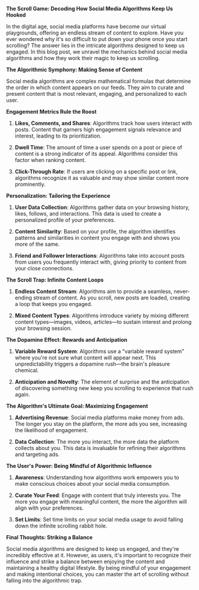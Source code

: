 **The Scroll Game: Decoding How Social Media Algorithms Keep Us Hooked**

In the digital age, social media platforms have become our virtual playgrounds, offering an endless stream of content to explore. Have you ever wondered why it's so difficult to put down your phone once you start scrolling? The answer lies in the intricate algorithms designed to keep us engaged. In this blog post, we unravel the mechanics behind social media algorithms and how they work their magic to keep us scrolling.

**The Algorithmic Symphony: Making Sense of Content**

Social media algorithms are complex mathematical formulas that determine the order in which content appears on our feeds. They aim to curate and present content that is most relevant, engaging, and personalized to each user.

**Engagement Metrics Rule the Roost**

1. **Likes, Comments, and Shares**: Algorithms track how users interact with posts. Content that garners high engagement signals relevance and interest, leading to its prioritization.

2. **Dwell Time**: The amount of time a user spends on a post or piece of content is a strong indicator of its appeal. Algorithms consider this factor when ranking content.

3. **Click-Through Rate**: If users are clicking on a specific post or link, algorithms recognize it as valuable and may show similar content more prominently.

**Personalization: Tailoring the Experience**

1. **User Data Collection**: Algorithms gather data on your browsing history, likes, follows, and interactions. This data is used to create a personalized profile of your preferences.

2. **Content Similarity**: Based on your profile, the algorithm identifies patterns and similarities in content you engage with and shows you more of the same.

3. **Friend and Follower Interactions**: Algorithms take into account posts from users you frequently interact with, giving priority to content from your close connections.

**The Scroll Trap: Infinite Content Loops**

1. **Endless Content Stream**: Algorithms aim to provide a seamless, never-ending stream of content. As you scroll, new posts are loaded, creating a loop that keeps you engaged.

2. **Mixed Content Types**: Algorithms introduce variety by mixing different content types—images, videos, articles—to sustain interest and prolong your browsing session.

**The Dopamine Effect: Rewards and Anticipation**

1. **Variable Reward System**: Algorithms use a "variable reward system" where you're not sure what content will appear next. This unpredictability triggers a dopamine rush—the brain's pleasure chemical.

2. **Anticipation and Novelty**: The element of surprise and the anticipation of discovering something new keep you scrolling to experience that rush again.

**The Algorithm's Ultimate Goal: Maximizing Engagement**

1. **Advertising Revenue**: Social media platforms make money from ads. The longer you stay on the platform, the more ads you see, increasing the likelihood of engagement.

2. **Data Collection**: The more you interact, the more data the platform collects about you. This data is invaluable for refining their algorithms and targeting ads.

**The User's Power: Being Mindful of Algorithmic Influence**

1. **Awareness**: Understanding how algorithms work empowers you to make conscious choices about your social media consumption.

2. **Curate Your Feed**: Engage with content that truly interests you. The more you engage with meaningful content, the more the algorithm will align with your preferences.

3. **Set Limits**: Set time limits on your social media usage to avoid falling down the infinite scrolling rabbit hole.

**Final Thoughts: Striking a Balance**

Social media algorithms are designed to keep us engaged, and they're incredibly effective at it. However, as users, it's important to recognize their influence and strike a balance between enjoying the content and maintaining a healthy digital lifestyle. By being mindful of your engagement and making intentional choices, you can master the art of scrolling without falling into the algorithmic trap.
